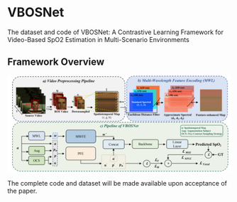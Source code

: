 # VBOSNet
The dataset and code of VBOSNet: A Contrastive Learning Framework for Video-Based SpO2 Estimation in Multi-Scenario Environments

## Framework Overview
![VBOSNet Architecture](figure/VBOSNet.png "VBOSNet Overall Architecture")

The complete code and dataset will be made available upon acceptance of the paper.

